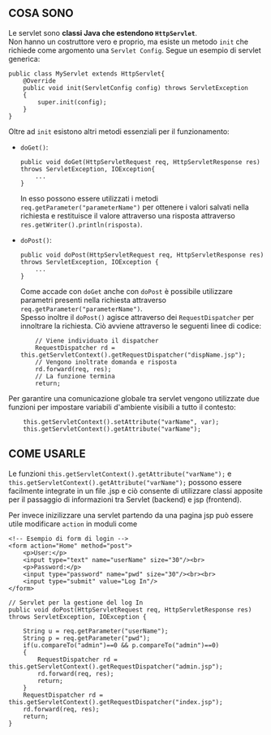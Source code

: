 COSA SONO
---------
Le servlet sono **classi Java che estendono `HttpServlet`**.  
Non hanno un costruttore vero e proprio, ma esiste un metodo `init` che richiede come argomento una `Servlet Config`. Segue un esempio di servlet generica:
```
public class MyServlet extends HttpServlet{
    @Override
	public void init(ServletConfig config) throws ServletException 
	{ 
		super.init(config);
	}
}
```  
Oltre ad `init` esistono altri metodi essenziali per il funzionamento:  
- `doGet()`:
    ```
    public void doGet(HttpServletRequest req, HttpServletResponse res) throws ServletException, IOException{
        ...
    }
    ```
    In esso possono essere utilizzati i metodi `req.getParameter("parameterName")` per ottenere i valori salvati nella richiesta e restituisce il valore attraverso una risposta attraverso `res.getWriter().println(risposta)`.
    
- `doPost()`:
    ```
	public void doPost(HttpServletRequest req, HttpServletResponse res) throws ServletException, IOException {
        ...
    }
    ```  
    Come accade con `doGet` anche con `doPost` è possibile utilizzare parametri presenti nella richiesta attraverso `req.getParameter("parameterName")`.  
    Spesso inoltre il `doPost()` agisce attraverso dei `RequestDispatcher` per innoltrare la richiesta. Ciò avviene attraverso le seguenti linee di codice:
    ```
        // Viene individuato il dispatcher
        RequestDispatcher rd = this.getServletContext().getRequestDispatcher("dispName.jsp");
		// Vengono inoltrate domanda e risposta
        rd.forward(req, res);
        // La funzione termina
		return;
    ```  
Per garantire una comunicazione globale tra servlet vengono utilizzate due funzioni per impostare variabili d'ambiente visibili a tutto il contesto:
```
    this.getServletContext().setAttribute("varName", var);
    this.getServletContext().getAttribute("varName");
```

COME USARLE
-----------
Le funzioni `this.getServletContext().getAttribute("varName");` e `this.getServletContext().getAttribute("varName");` possono essere facilmente integrate in un file .jsp e ciò consente di utilizzare classi apposite per il passaggio di informazioni tra Servlet (backend) e jsp (frontend).

Per invece inizilizzare una servlet partendo da una pagina jsp può essere utile modificare `action` in moduli come
```
<!-- Esempio di form di login -->
<form action="Home" method="post">
    <p>User:</p>
    <input type="text" name="userName" size="30"/><br>
    <p>Password:</p>
    <input type="password" name="pwd" size="30"/><br><br>
    <input type="submit" value="Log In"/>
</form>
```
```
// Servlet per la gestione del log In
public void doPost(HttpServletRequest req, HttpServletResponse res) throws ServletException, IOException {
		 
	String u = req.getParameter("userName");
	String p = req.getParameter("pwd");
	if(u.compareTo("admin")==0 && p.compareTo("admin")==0)
	{
	    RequestDispatcher rd = this.getServletContext().getRequestDispatcher("admin.jsp");
	    rd.forward(req, res);
	    return;
	}
	RequestDispatcher rd = this.getServletContext().getRequestDispatcher("index.jsp");
	rd.forward(req, res);
	return;
}
```
